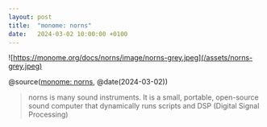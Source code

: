 ```yaml
---
layout: post
title:  "monome: norns"
date:   2024-03-02 10:00:00 +0100
---
```


![https://monome.org/docs/norns/image/norns-grey.jpeg](/assets/norns-grey.jpeg)

@source([monome: norns](https://monome.org/docs/norns/), @date(2024-03-02))

> norns is many sound instruments. It is a small, portable, open-source sound computer that dynamically runs scripts and DSP (Digital Signal Processing)

